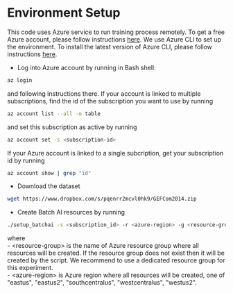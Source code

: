 # Environment Setup

This code uses Azure service to run training process remotely. To get a free Azure account, please follow instructions [here](https://azure.microsoft.com/en-us/free/).
We use Azure CLI to set up the environment. To install the latest version of Azure CLI, please follow instructions [here](https://docs.microsoft.com/en-us/cli/azure/install-azure-cli?view=azure-cli-latest).

* Log into Azure account by running in Bash shell:
```bash
az login
```
and following instructions there. If your account is linked to multiple subscriptions, find the id of the subscription you want to use by running
```bash
az account list --all -o table
```
and set this subscription as active by running
```bash
az account set -s <subscription-id>
```
If your Azure account is linked to a single subcription, get your subscription id by running
```bash
az account show | grep "id"
```
* Download the dataset
```bash
wget https://www.dropbox.com/s/pqenrr2mcvl0hk9/GEFCom2014.zip
```
* Create Batch AI resources by running
```bash
./setup_batchai -s <subscription_id> -r <azure-region> -g <resource-group>
```
where     
    - \<resource-group\> is the name of Azure resource group where all resources will be created. If the resource group does not exist then it will be created by the script. We recommend to use a dedicated resource group for this experiment.    
    - \<azure-region\> is Azure region where all resources will be created, one of "eastus", "eastus2", "southcentralus", "westcentralus", "westus2".

